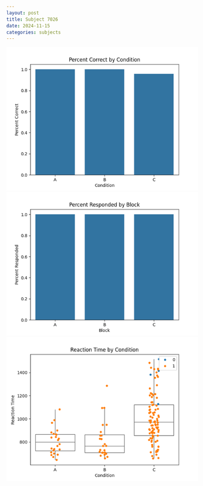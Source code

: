 ```yaml
---
layout: post
title: Subject 7026
date: 2024-11-15
categories: subjects
---
```


![](data/7026/run-3/7026_ATS_percent_correct.png)
![](data/7026/run-3/7026_ATS_percent_responded.png)
![](data/7026/run-3/7026_ATS_rt.png)
